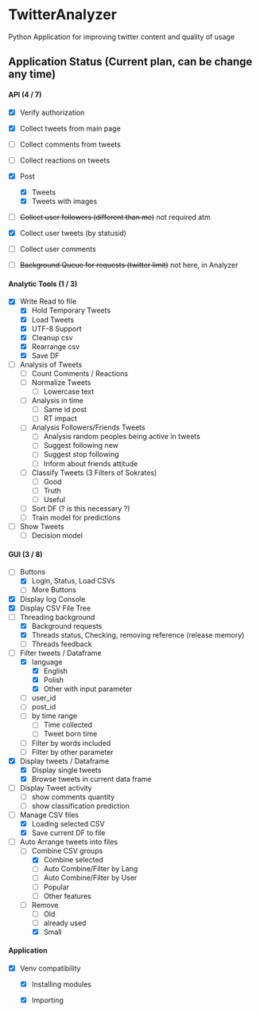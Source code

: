 # TwitterAnalyzer

Python Application for improving twitter content and quality of usage

## Application Status (Current plan, can be change any time)

#### API (4 / 7)

- [x] Verify authorization
- [x] Collect tweets from main page
- [ ] Collect comments from tweets
- [ ] Collect reactions on tweets
- [x] Post
	- [x] Tweets
	- [x] Tweets with images
- [ ] ~~Collect user followers (different than me)~~ not required atm
- [x] Collect user tweets (by statusid)
- [ ] Collect user comments
- [ ] ~~Background Queue for requests (twitter limit)~~ not here, in Analyzer
	

#### Analytic Tools (1 / 3)

- [x] Write Read to file
	- [x] Hold Temporary Tweets
	- [x] Load Tweets
	- [x] UTF-8 Support 
	- [x] Cleanup csv
	- [x] Rearrange csv	
	- [x] Save DF
- [ ] Analysis of Tweets
	- [ ] Count Comments / Reactions
	- [ ] Normalize Tweets
		- [ ] Lowercase text
	- [ ] Analysis in time
		- [ ] Same id post
		- [ ] RT impact
	- [ ] Analysis Followers/Friends Tweets
		- [ ] Analysis random peoples being active in tweets
		- [ ] Suggest following new 
		- [ ] Suggest stop following 
		- [ ] Inform about friends attitude
	- [ ] Classify Tweets (3 Filters of Sokrates)
		- [ ] Good
		- [ ] Truth
		- [ ] Useful
	- [ ] Sort DF (? is this necessary ?)
	- [ ] Train model for predictions
- [ ] Show Tweets
	- [ ] Decision model
	
#### GUI (3 / 8)

- [ ] Buttons
	- [x] Login, Status, Load CSVs
	- [ ] More Buttons
- [x] Display log Console
- [x] Display CSV File Tree		
- [ ] Threading background
	- [x] Background requests
	- [x] Threads status, Checking, removing reference (release memory)
	- [ ] Threads feedback
- [ ] Filter tweets / Dataframe
	- [x] language
		- [x] English
		- [x] Polish
		- [x] Other with input parameter
	- [ ] user_id
	- [ ] post_id
	- [ ] by time range
		- [ ] Time collected
		- [ ] Tweet born time
	- [ ] Filter by words included
	- [ ] Filter by other parameter	
- [x] Display tweets / Dataframe
	- [x] Display single tweets
	- [x] Browse tweets in current data frame
- [ ] Display Tweet activity
	- [ ] show comments quantity
	- [ ] show classification prediction
- [ ] Manage CSV files
	- [x] Loading selected CSV
	- [x] Save current DF to file
- [ ] Auto Arrange tweets into files
	- [ ] Combine CSV  groups
		- [x] Combine selected
		- [ ] Auto Combine/Filter by Lang
		- [ ] Auto Combine/Filter by User
		- [ ] Popular
		- [ ] Other features
	- [ ] Remove
		- [ ] Old
		- [ ] already used
		- [x] Small

#### Application 
- [x] Venv compatibility
	- [x] Installing modules
	- [x] Importing
			